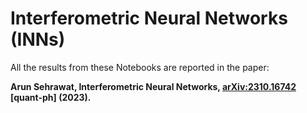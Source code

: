 # Interferometric Neural Networks (INNs)

All the results from these Notebooks are reported in the paper: 

__Arun Sehrawat, Interferometric Neural Networks, [arXiv:2310.16742](https://arxiv.org/abs/2310.16742) [quant-ph] (2023).__
